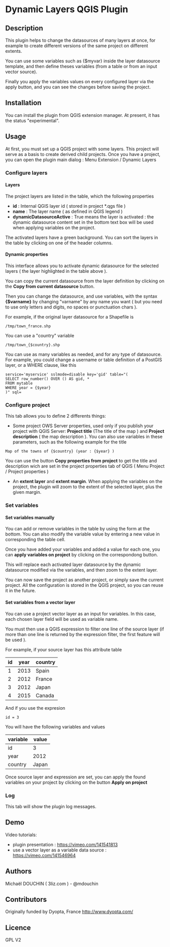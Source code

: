 # Dynamic Layers QGIS Plugin

## Description

This plugin helps to change the datasources of many layers at once, for example to create different versions of the same project on different extents.

You can use some variables such as {$myvar} inside the layer datasource template, and then define theses variables (from a table or from an input vector source).

Finally you apply the variables values on every configured layer via the apply button, and you can see the changes before saving the project.

## Installation

You can install the plugin from QGIS extension manager. At present, it has the status "experimental".

## Usage

At first, you must set up a QGIS project with some layers. This project will serve as a basis to create derived child projects. Once you have a project, you can open the plugin main dialog : Menu Extension / Dynamic Layers

### Configure layers

#### Layers

The project layers are listed in the table, which the following properties

* **id** : Internal QGIS layer id ( stored in project *.qgs file )
* **name** : The layer name ( as defined in QGIS legend )
* **dynamicDatasourceActive** : True means the layer is activated : the dynamic datasource content set in the bottom text box will be used when applying variables on the project.

The activated layers have a green background. You can sort the layers in the table by clicking on one of the header columns.

#### Dynamic properties

This interface allows you to activate dynamic datasource for the selected layers ( the layer highlighted in the table above ).

You can copy the current datasource from the layer definition by clicking on the **Copy from current datasource** button.

Then you can change the datasource, and use variables, with the syntax **{$varname}** by changing "varname" by any name you want ( but you need to use only letters and digits, no spaces or punctuation chars ).

For example, if the original layer datasource for a Shapefile is

```
/tmp/town_france.shp
```

You can use a "country" variable

```
/tmp/town_{$country}.shp
```
You can use as many variables as needed, and for any type of datasource. For example, you could change a username or table definition of a PostGIS layer, or a WHERE clause, like this

```
service='myservice' sslmode=disable key='gid' table="(
SELECT row_number() OVER () AS gid, *
FROM mytable
WHERE year = {$year}
)" sql=
```

### Configure project

This tab allows you to define 2 differents things:

* Some project OWS Server properties, used only if you publish your project with QGIS Server:  **Project title** (The title of the map ) and **Project description** ( the map description ). You can also use variables in these parameters, such as the following example for the title

```
Map of the towns of {$country} (year : {$year} )
```

You can use the button **Copy properties from project** to get the title and description wich are set in the project properties tab of QGIS ( Menu Project / Project properties )

* An **extent layer** and **extent margin**. When applying the variables on the project, the plugin will zoom to the extent of the selected layer, plus the given margin.


### Set variables

#### Set variables manually

You can add or remove variables in the table by using the form at the bottom.
You can also modify the variable value by entering a new value in corresponding the table cell.

Once you have added your variables and added a value for each one, you can **apply variables on project** by clicking on the correspondong button.

This will replace each activated layer datasource by the dynamic datasource modified via the variables, and then zoom to the extent layer.

You can now save the project as another project, or simply save the current project. All the configuration is stored in the QGIS project, so you can reuse it in the future.

#### Set variables from a vector layer

You can use a project vector layer as an input for variables. In this case, each chosen layer field will be used as variable name.

You must then use a QGIS expression to filter one line of the source layer (if more than one line is returned by the expression filter, the first feature will be used ).

For example, if your source layer has this attribute table

id |  year | country
------------- | ------------- | ---
1  |  2013 | Spain
2  | 2012 | France
3  |  2012 | Japan
4  | 2015 | Canada

And if you use the expresion

```
id = 3
```
You will have the following variables and values

variable |  value
------------- | -------------
id  |  3
year  | 2012
country  |  Japan


Once source layer and expression are set, you can apply the found variables on your project by clicking on the button **Apply on project**



### Log

This tab will show the plugin log messages.

## Demo

Video tutorials:

* plugin presentation : https://vimeo.com/141541813
* use a vector layer as a variable data source : https://vimeo.com/141546964


## Authors

Michaël DOUCHIN ( 3liz.com ) - @mdouchin


## Contributors

Originally funded by Dyopta, France http://www.dyopta.com/

## Licence

GPL V2
